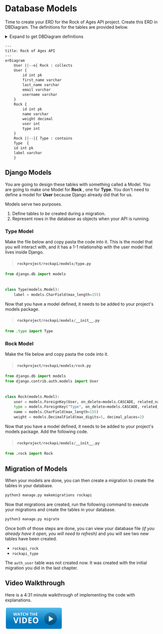 # Database Models

Time to create your ERD for the Rock of Ages API project. Create this ERD in DBDiagram. The definitions for the tables are provided below.

<details>
<summary>Expand to get DBDiagram definitions</summary>

```txt
Table User {
  id int pk
  first_name varchar
  last_name varchar
  email varchar
  username varchar
}

Table Rock {
  id int pk
  name varchar
  weight decimal
  type int [ref: > Type.id]
  user int [ref: > User.id]
}

Table Type {
  id int pk
  label varchar
}
```
</details>

```mermaid
---
title: Rock of Ages API
---
erDiagram
    User ||--o{ Rock : collects
    User {
        id int pk
        first_name varchar
        last_name varchar
        email varchar
        username varchar
    }
    Rock {
        id int pk
        name varchar
        weight decimal
        user int
        type int
    }
    Rock ||--|{ Type : contains
    Type  {
    id int pk
    label varchar
    }
```

## Django Models

You are going to design these tables with something called a Model. You are going to make one Model for **Rock** , one for **Type**. You don't need to define a model for **User** because Django already did that for us.

Models serve two purposes.

1. Define tables _to be_ created during a migration.
2. Represent rows in the database as objects when your API is running.

### Type Model

Make the file below and copy pasta the code into it. This is the model that you will interact with, and it has a 1-1 relationship with the user model that lives inside Django.

> #### `rockproject/rockapi/models/type.py`

```py
from django.db import models


class Type(models.Model):
    label = models.CharField(max_length=155)
```

Now that you have a model defined, it needs to be added to your project's models package.

> #### `rockproject/rockapi/models/__init__.py`

```py
from .type import Type
```

### Rock Model

Make the file below and copy pasta the code into it.

> #### `rockproject/rockapi/models/rock.py`

```py
from django.db import models
from django.contrib.auth.models import User


class Rock(models.Model):
    user = models.ForeignKey(User, on_delete=models.CASCADE, related_name='collection')
    type = models.ForeignKey("Type", on_delete=models.CASCADE, related_name='rocks')
    name = models.CharField(max_length=155)
    weight = models.DecimalField(max_digits=5, decimal_places=2)
```

Now that you have a model defined, it needs to be added to your project's models package. Add the following code.

> #### `rockproject/rockapi/models/__init__.py`

```py
from .rock import Rock
```

## Migration of Models

When your models are done, you can then create a migration to create the tables in your database.

```sh
python3 manage.py makemigrations rockapi
```

Now that migrations are created, run the following command to execute your migrations and create the tables in your database.

```sh
python3 manage.py migrate
```

Once both of those steps are done, you can view your database file _(if you already have it open, you will need to refresh)_ and you will see two new tables have been created.

- `rockapi_rock`
- `rockapi_type`

The `auth_user` table was not created now. It was created with the initial migration you did in the last chapter.

## Video Walkthrough

Here is a 4:31 minute walkthrough of implementing the code with explanations.

[<img src="./images/video-play-icon.gif" height="75rem" />](https://watch.screencastify.com/v/vyrXoRQVjaoBycysiIal)